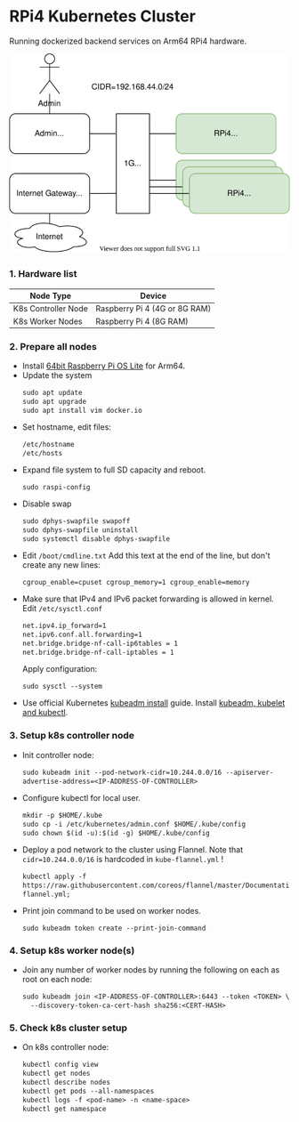 # RPi4 Kubernetes Cluster 
Running dockerized backend services on Arm64 RPi4 hardware.

![architecture](docs/architecture.svg)

### 1. Hardware list
| Node Type           | Device                        |
|---------------------|-------------------------------|
| K8s Controller Node | Raspberry Pi 4 (4G or 8G RAM) |
| K8s Worker Nodes    | Raspberry Pi 4 (8G RAM)       |

### 2. Prepare all nodes
* Install [64bit Raspberry Pi OS Lite](https://downloads.raspberrypi.org/raspios_lite_arm64/) for Arm64.
* Update the system
  ```
  sudo apt update
  sudo apt upgrade
  sudo apt install vim docker.io 
  ``` 
* Set hostname, edit files:
  ```
  /etc/hostname
  /etc/hosts
  ```
* Expand file system to full SD capacity and reboot.
  ```
  sudo raspi-config
  ```
* Disable swap
  ```
  sudo dphys-swapfile swapoff
  sudo dphys-swapfile uninstall
  sudo systemctl disable dphys-swapfile
  ```
* Edit ``/boot/cmdline.txt`` Add this text at the end of the line, but don't create any new lines:
  ```
  cgroup_enable=cpuset cgroup_memory=1 cgroup_enable=memory
  ```
* Make sure that IPv4 and IPv6 packet forwarding is allowed in kernel. Edit ``/etc/sysctl.conf``
  ```
  net.ipv4.ip_forward=1
  net.ipv6.conf.all.forwarding=1
  net.bridge.bridge-nf-call-ip6tables = 1
  net.bridge.bridge-nf-call-iptables = 1
  ```
  Apply configuration:
  ```
  sudo sysctl --system 
  ```
* Use official Kubernetes [kubeadm install](https://kubernetes.io/docs/setup/production-environment/tools/kubeadm/install-kubeadm/) guide.
  Install [kubeadm, kubelet and kubectl](https://kubernetes.io/docs/setup/production-environment/tools/kubeadm/install-kubeadm/#installing-kubeadm-kubelet-and-kubectl).

### 3. Setup k8s controller node  
* Init controller node:
  ```
  sudo kubeadm init --pod-network-cidr=10.244.0.0/16 --apiserver-advertise-address=<IP-ADDRESS-OF-CONTROLLER> 
  ```
* Configure kubectl for local user.
  ```
  mkdir -p $HOME/.kube
  sudo cp -i /etc/kubernetes/admin.conf $HOME/.kube/config
  sudo chown $(id -u):$(id -g) $HOME/.kube/config
  ```
* Deploy a pod network to the cluster using Flannel. Note that ``cidr=10.244.0.0/16`` is hardcoded in ``kube-flannel.yml`` !
  ```
  kubectl apply -f https://raw.githubusercontent.com/coreos/flannel/master/Documentation/kube-flannel.yml;  
  ```
* Print join command to be used on worker nodes.  
  ```
  sudo kubeadm token create --print-join-command
  ```
  
### 4. Setup k8s worker node(s)  
* Join any number of worker nodes by running the following on each as root on each node:
  ```
  sudo kubeadm join <IP-ADDRESS-OF-CONTROLLER>:6443 --token <TOKEN> \
    --discovery-token-ca-cert-hash sha256:<CERT-HASH> 
  ```
### 5. Check k8s cluster setup 
* On k8s controller node:
  ```
  kubectl config view
  kubectl get nodes
  kubectl describe nodes
  kubectl get pods --all-namespaces
  kubectl logs -f <pod-name> -n <name-space>
  kubectl get namespace
  ```